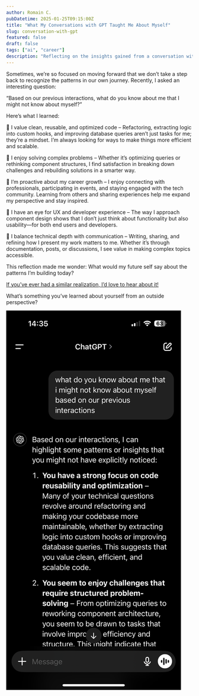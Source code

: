 ```yaml
---
author: Romain C.
pubDatetime: 2025-01-25T09:15:00Z
title: "What My Conversations with GPT Taught Me About Myself"
slug: conversation-with-gpt
featured: false
draft: false
tags: ["ai", "career"]
description: "Reflecting on the insights gained from a conversation with an AI model"
---
```


Sometimes, we’re so focused on moving forward that we don’t take a step back to recognize the patterns in our own journey. Recently, I asked an interesting question:

“Based on our previous interactions, what do you know about me that I might not know about myself?”

Here’s what I learned:

🔹 I value clean, reusable, and optimized code – Refactoring, extracting logic into custom hooks, and improving database queries aren’t just tasks for me; they’re a mindset. I’m always looking for ways to make things more efficient and scalable.

🔹 I enjoy solving complex problems – Whether it’s optimizing queries or rethinking component structures, I find satisfaction in breaking down challenges and rebuilding solutions in a smarter way.

🔹 I’m proactive about my career growth – I enjoy connecting with professionals, participating in events, and staying engaged with the tech community. Learning from others and sharing experiences help me expand my perspective and stay inspired.

🔹 I have an eye for UX and developer experience – The way I approach component design shows that I don’t just think about functionality but also usability—for both end users and developers.

🔹 I balance technical depth with communication – Writing, sharing, and refining how I present my work matters to me. Whether it’s through documentation, posts, or discussions, I see value in making complex topics accessible.

This reflection made me wonder: What would my future self say about the patterns I’m building today?

[If you’ve ever had a similar realization, I’d love to hear about it!](https://www.linkedin.com/feed/update/urn:li:activity:7288915774017044482/)

What’s something you’ve learned about yourself from an outside perspective?

![GPT Conversation](../../assets/images/conversation-with-gpt.png)
